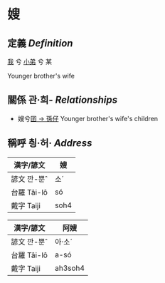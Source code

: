 # 嫂
## 定義 _Definition_
[我](member1.md) 兮 [小弟](member6.md) 兮 某

Younger brother's wife

## 關係 관·희- _Relationships_

- 嫂兮[囝 → 孫仔](member22.md) Younger brother's wife's children



## 稱呼 칑·허· _Address_

漢字/諺文 | 嫂
--- | ---
諺文 깐-뿐ˆ | 소ˊ
台羅 Tâi-lô | só
戴字 Taiji | soh4


漢字/諺文 | 阿嫂
--- | ---
諺文 깐-뿐ˆ | 아·소ˊ
台羅 Tâi-lô | a-só
戴字 Taiji | ah3soh4


